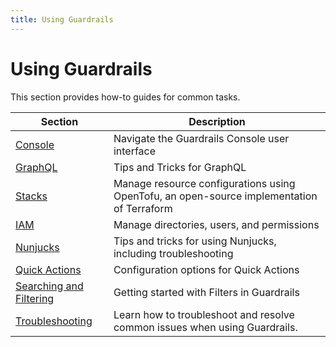 ```yaml
---
title: Using Guardrails
---
```


# Using Guardrails

This section provides how-to guides for common tasks.

| Section | Description
| - | -
| [Console](guides/console) | Navigate the Guardrails Console user interface
| [GraphQL](guides/graphql) | Tips and Tricks for GraphQL
| [Stacks](guides/stacks) | Manage resource configurations using OpenTofu, an open-source implementation of Terraform
| [IAM](guides/iam) | Manage directories, users, and permissions
| [Nunjucks](guides/nunjucks) | Tips and tricks for using Nunjucks, including troubleshooting
| [Quick Actions](guides/quick-actions) | Configuration options for Quick Actions
| [Searching and Filtering](guides/searching-filtering) |  Getting started with Filters in Guardrails
| [Troubleshooting](/guardrails/docs/guides/using-guardrails/troubleshooting) |  Learn how to troubleshoot and resolve common issues when using Guardrails.



